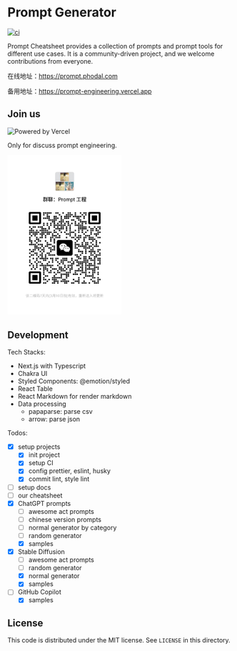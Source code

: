 # Prompt Generator

[![ci](https://github.com/prompt-engineering/prompt-generator/actions/workflows/ci.yaml/badge.svg)](https://github.com/prompt-engineering/prompt-generator/actions/workflows/ci.yaml)

Prompt Cheatsheet provides a collection of prompts and prompt tools for different use cases.
It is a community-driven project, and we welcome contributions from everyone.

在线地址：https://prompt.phodal.com

备用地址：https://prompt-engineering.vercel.app

## Join us

![Powered by Vercel](https://images.ctfassets.net/e5382hct74si/78Olo8EZRdUlcDUFQvnzG7/fa4cdb6dc04c40fceac194134788a0e2/1618983297-powered-by-vercel.svg)

Only for discuss prompt engineering.

<img src="./public/wechat.jpg" width='256' height='auto' />

## Development

Tech Stacks:

- Next.js with Typescript
- Chakra UI
- Styled Components: @emotion/styled
- React Table
- React Markdown for render markdown
- Data processing
  - papaparse: parse csv
  - arrow: parse json

Todos:

- [x] setup projects
  - [x] init project
  - [x] setup CI
  - [x] config prettier, eslint, husky
  - [x] commit lint, style lint
- [ ] setup docs
- [ ] our cheatsheet
- [x] ChatGPT prompts
  - [ ] awesome act prompts
  - [ ] chinese version prompts
  - [ ] normal generator by category
  - [ ] random generator
  - [x] samples
- [x] Stable Diffusion
  - [ ] awesome act prompts
  - [ ] random generator
  - [x] normal generator
  - [x] samples
- [ ] GitHub Copilot
  - [x] samples

## License

This code is distributed under the MIT license. See `LICENSE` in this directory.
